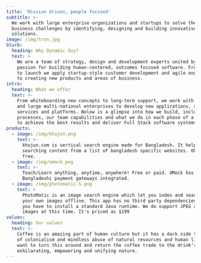 ```yaml
---
title: 'Mission driven, people focused'
subtitle: >-
  We work with large enterprise organizations and startups to solve their
  business challenges by identifying, designing and building innovative software
  solutions.
image: /img/tron.jpg
blurb:
  heading: Why Dynamic Guy?
  text: >
    We are a team of strategy, design and development experts united by our
    passion for building human-centered, outcomes focused software. From concept
    to launch we apply startup-style customer development and agile engineering
    to creating new products and areas of business.
intro:
  heading: What we offer
  text: >-
    From whiteboarding new concepts to long-term support, we work with startups
    and large multi-national enterprises to develop new applications, software,
    services and platforms. Below is a glimpse into how we build, including our
    processes, our team capabilities and what we do in each phase of a project
    to achieve the best results and deliver Full Stack software systems.
products:
  - image: /img/khujun.png
    text: >-
      khujun.com is vertical search engine made for Bangladesh. It helps
      searching content from a list of bangladesh specific websites. Oh it's
      free. 
  - image: /img/omock.png
    text: >-
      Teach/Learn anything, anytime, anywhere! Free or paid. OMock has all
      Bangladeshi payment gateways integrated.
  - image: /img/photomatic-5.png
    text: >
      PhotoMatic is an image search engine which let you index and search on
      your own images offline. This app has no third party dependencies except
      you have to install a standard Java runtime. We do support JPEG and PNG
      images at this time. It's priced as $199
values:
  heading: Our values
  text: >-
    Coffee is an amazing part of human culture but it has a dark side too – one
    of colonialism and mindless abuse of natural resources and human lives. We
    want to turn this around and return the coffee trade to the drink’s
    exhilarating, empowering and unifying nature.
---
```


